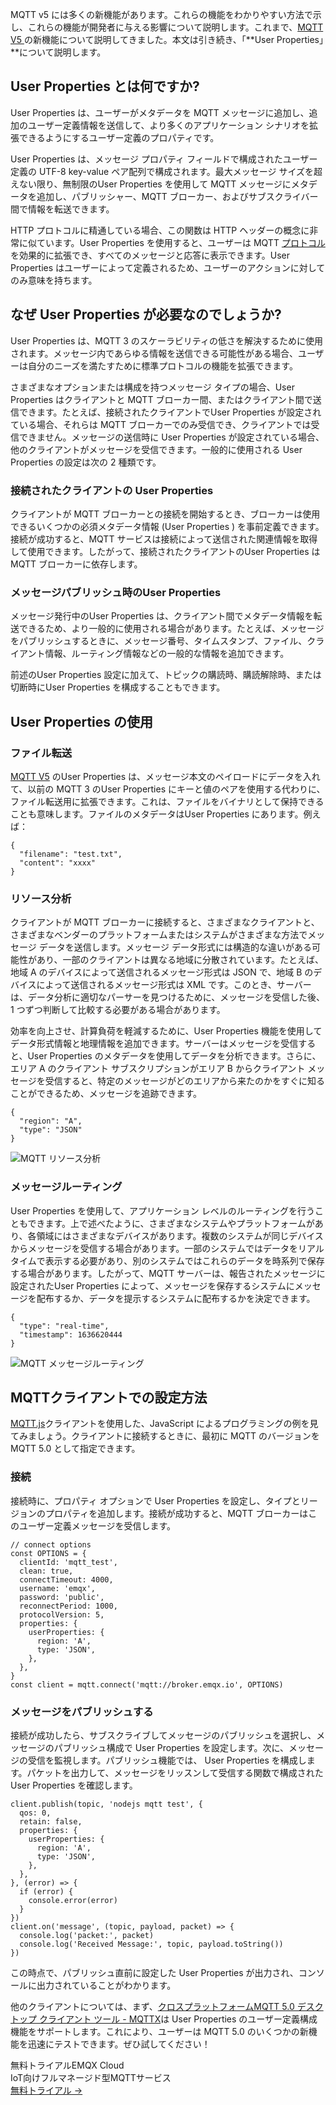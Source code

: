 MQTT v5 には多くの新機能があります。これらの機能をわかりやすい方法で示し、これらの機能が開発者に与える影響について説明します。これまで、[MQTT V5 ](https://www.emqx.com/en/blog/introduction-to-mqtt-5)の新機能について説明してきました。本文は引き続き、「**User Properties」**について説明します。

## User Properties とは何ですか?

User Properties は、ユーザーがメタデータを MQTT メッセージに追加し、追加のユーザー定義情報を送信して、より多くのアプリケーション シナリオを拡張できるようにするユーザー定義のプロパティです。

User Properties は、メッセージ プロパティ フィールドで構成されたユーザー定義の UTF-8 key-value ペア配列で構成されます。最大メッセージ サイズを超えない限り、無制限のUser Properties を使用して MQTT メッセージにメタデータを追加し、パブリッシャー、MQTT ブローカー、およびサブスクライバー間で情報を転送できます。

HTTP プロトコルに精通している場合、この関数は HTTP ヘッダーの概念に非常に似ています。User Properties を使用すると、ユーザーは MQTT [プロトコル](https://www.emqx.com/en/mqtt-guide)を効果的に拡張でき、すべてのメッセージと応答に表示できます。User Properties はユーザーによって定義されるため、ユーザーのアクションに対してのみ意味を持ちます。

## なぜ User Properties が必要なのでしょうか?

User Properties は、MQTT 3 のスケーラビリティの低さを解決するために使用されます。メッセージ内であらゆる情報を送信できる可能性がある場合、ユーザーは自分のニーズを満たすために標準プロトコルの機能を拡張できます。

さまざまなオプションまたは構成を持つメッセージ タイプの場合、User Properties はクライアントと MQTT ブローカー間、またはクライアント間で送信できます。たとえば、接続されたクライアントでUser Properties が設定されている場合、それらは MQTT ブローカーでのみ受信でき、クライアントでは受信できません。メッセージの送信時に User Properties が設定されている場合、他のクライアントがメッセージを受信できます。一般的に使用される User Properties の設定は次の 2 種類です。

### 接続されたクライアントの User Properties 

クライアントが MQTT ブローカーとの接続を開始するとき、ブローカーは使用できるいくつかの必須メタデータ情報 (User Properties ) を事前定義できます。接続が成功すると、MQTT サービスは接続によって送信された関連情報を取得して使用できます。したがって、接続されたクライアントのUser Properties は MQTT ブローカーに依存します。

### メッセージパブリッシュ時のUser Properties 

メッセージ発行中のUser Properties は、クライアント間でメタデータ情報を転送できるため、より一般的に使用される場合があります。たとえば、メッセージをパブリッシュするときに、メッセージ番号、タイムスタンプ、ファイル、クライアント情報、ルーティング情報などの一般的な情報を追加できます。

前述のUser Properties 設定に加えて、トピックの購読時、購読解除時、または切断時にUser Properties を構成することもできます。

## User Properties の使用

### ファイル転送

[MQTT V5](https://www.emqx.com/en/blog/introduction-to-mqtt-5) のUser Properties は、メッセージ本文のペイロードにデータを入れて、以前の MQTT 3 のUser Properties にキーと値のペアを使用する代わりに、ファイル転送用に拡張できます。これは、ファイルをバイナリとして保持できることも意味します。ファイルのメタデータはUser Properties にあります。例えば：

```
{
  "filename": "test.txt",
  "content": "xxxx"
}
```

### リソース分析

クライアントが MQTT ブローカーに接続すると、さまざまなクライアントと、さまざまなベンダーのプラットフォームまたはシステムがさまざまな方法でメッセージ データを送信します。メッセージ データ形式には構造的な違いがある可能性があり、一部のクライアントは異なる地域に分散されています。たとえば、地域 A のデバイスによって送信されるメッセージ形式は JSON で、地域 B のデバイスによって送信されるメッセージ形式は XML です。このとき、サーバーは、データ分析に適切なパーサーを見つけるために、メッセージを受信した後、1 つずつ判断して比較する必要がある場合があります。

効率を向上させ、計算負荷を軽減するために、User Properties 機能を使用してデータ形式情報と地理情報を追加できます。サーバーはメッセージを受信すると、User Properties のメタデータを使用してデータを分析できます。さらに、エリア A のクライアント サブスクリプションがエリア B からクライアント メッセージを受信すると、特定のメッセージがどのエリアから来たのかをすぐに知ることができるため、メッセージを追跡できます。

```
{
  "region": "A",
  "type": "JSON"
}
```

![MQTT リソース分析](https://assets.emqx.com/images/c2f4e34d2ff553f12a81826382846366.png)

### メッセージルーティング

User Properties を使用して、アプリケーション レベルのルーティングを行うこともできます。上で述べたように、さまざまなシステムやプラットフォームがあり、各領域にはさまざまなデバイスがあります。複数のシステムが同じデバイスからメッセージを受信する場合があります。一部のシステムではデータをリアルタイムで表示する必要があり、別のシステムではこれらのデータを時系列で保存する場合があります。したがって、MQTT サーバーは、報告されたメッセージに設定されたUser Properties によって、メッセージを保存するシステムにメッセージを配布するか、データを提示するシステムに配布するかを決定できます。

```
{
  "type": "real-time",
  "timestamp": 1636620444
}
```

![MQTT メッセージルーティング](https://assets.emqx.com/images/39dfdc8de0b0251bab3697d72169dfef.png)

## MQTTクライアントでの設定方法

[MQTT.js](https://github.com/mqttjs/MQTT.js)クライアントを使用した、JavaScript によるプログラミングの例を見てみましょう。クライアントに接続するときに、最初に MQTT のバージョンを MQTT 5.0 として指定できます。

### 接続

接続時に、プロパティ オプションで User Properties を設定し、タイプとリージョンのプロパティを追加します。接続が成功すると、MQTT ブローカーはこのユーザー定義メッセージを受信します。

```
// connect options
const OPTIONS = {
  clientId: 'mqtt_test',
  clean: true,
  connectTimeout: 4000,
  username: 'emqx',
  password: 'public',
  reconnectPeriod: 1000,
  protocolVersion: 5,
  properties: {
    userProperties: {
      region: 'A',
      type: 'JSON',
    },
  },
}
const client = mqtt.connect('mqtt://broker.emqx.io', OPTIONS)
```

### メッセージをパブリッシュする

接続が成功したら、サブスクライブしてメッセージのパブリッシュを選択し、メッセージのパブリッシュ構成で User Properties を設定します。次に、メッセージの受信を監視します。パブリッシュ機能では、 User Properties を構成します。パケットを出力して、メッセージをリッスンして受信する関数で構成された User Properties を確認します。

```
client.publish(topic, 'nodejs mqtt test', {
  qos: 0,
  retain: false,
  properties: {
    userProperties: {
      region: 'A',
      type: 'JSON',
    },
  },
}, (error) => {
  if (error) {
    console.error(error)
  }
})
client.on('message', (topic, payload, packet) => {
  console.log('packet:', packet)
  console.log('Received Message:', topic, payload.toString())
})
```

この時点で、パブリッシュ直前に設定した User Properties が出力され、コンソールに出力されていることがわかります。

他のクライアントについては、まず、[クロスプラットフォームMQTT 5.0 デスクトップ クライアント ツール - MQTTX](https://mqttx.app/ja)は User Properties のユーザー定義構成機能をサポートします。これにより、ユーザーは MQTT 5.0 のいくつかの新機能を迅速にテストできます。ぜひ試してください！



<section class="promotion">
    <div>
        無料トライアルEMQX Cloud
        <div class="is-size-14 is-text-normal has-text-weight-normal">IoT向けフルマネージド型MQTTサービス</div>
    </div>
    <a href="https://accounts.emqx.com/signup?continue=https://cloud-intl.emqx.com/console/deployments/0?oper=new" class="button is-gradient px-5">無料トライアル →</a>
</section>

